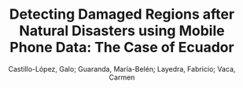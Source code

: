 ---
paperId: 56
author: Castillo-López, Galo; Guaranda, María-Belén; Layedra, Fabricio; Vaca, Carmen 
publicationauthor: Guaranda, M. et al.
title: "Detecting Damaged Regions after Natural Disasters using Mobile Phone Data: The Case of Ecuador"
pitch: https://slideslive.com/38942442/detecting-damaged-regions-after-natural-disasters-using-mobile-phone-data-the-case-of-ecuador?ref=folder-65639
pdf: GUARANDA_LONG_56.pdf
poster: GUARANDA_LONG_56.png
alt: --
type: Oral
topic: Machine Learning
link: https://doi.org/10.52591/lxai202012125
conference: neurips
year: 2020
tags: neurips-2020
location: Virtual
---